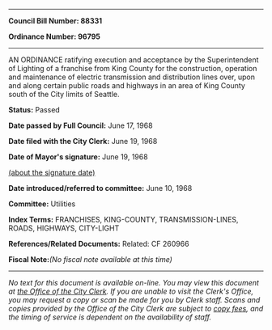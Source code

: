 

********

**Council Bill Number: 88331**
   
**Ordinance Number: 96795**
********

 AN ORDINANCE ratifying execution and acceptance by the Superintendent of Lighting of a franchise from King County for the construction, operation and maintenance of electric transmission and distribution lines over, upon and along certain public roads and highways in an area of King County south of the City limits of Seattle.

**Status:** Passed
   
**Date passed by Full Council:** June 17, 1968
   
**Date filed with the City Clerk:** June 19, 1968
   
**Date of Mayor's signature:** June 19, 1968
   
[(about the signature date)](/~public/approvaldate.htm)
   
   
   
**Date introduced/referred to committee:** June 10, 1968
   
**Committee:** Utilities
   
   
**Index Terms:** FRANCHISES, KING-COUNTY, TRANSMISSION-LINES, ROADS, HIGHWAYS, CITY-LIGHT

**References/Related Documents:** Related: CF 260966

**Fiscal Note:**_(No fiscal note available at this time)_
********

_No text for this document is available on-line. You may view this document at [the Office of the City Clerk](http://www.seattle.gov/leg/clerk/contactUs.htm). If you are unable to visit the Clerk's Office, you may request a copy or scan be made for you by Clerk staff. Scans and copies provided by the Office of the City Clerk are subject to [copy fees](http://clerk.seattle.gov/~public/clerkfees.htm), and the timing of service is dependent on the availability of staff._

